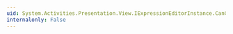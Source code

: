 ```yaml
---
uid: System.Activities.Presentation.View.IExpressionEditorInstance.CanGlobalIntellisense
internalonly: False
---
```

